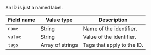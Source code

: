 An ID is just a named label.

Field name | Value type | Description
-----------|------------|------------
`name` | String | Name of the identifier.
`value` | String | Value of the identifier.
`tags` | Array of strings | Tags that apply to the ID.
